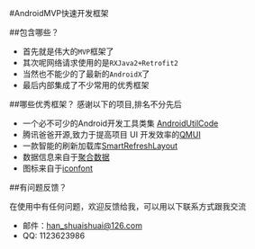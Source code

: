#AndroidMVP快速开发框架

##包含哪些？

* 首先就是伟大的`MVP`框架了
* 其次呢网络请求使用的是`RXJava2+Retrofit2`
* 当然也不能少的了最新的`AndroidX`了
* 最后内部集成了不少常用的优秀框架

##哪些优秀框架？
感谢以下的项目,排名不分先后

* 一个必不可少的Android开发工具类集 [AndroidUtilCode](https://github.com/Blankj/AndroidUtilCode)
* 腾讯爸爸开源,致力于提高项目 UI 开发效率的[QMUI](http://ace.ajax.org/)
* 一款智能的刷新加载库[SmartRefreshLayout](http://jquery.com)
* 数据信息来自于[聚合数据](https://www.juhe.cn/)
* 图标来自于[iconfont](https://www.iconfont.cn/)

##有问题反馈？

在使用中有任何问题，欢迎反馈给我，可以用以下联系方式跟我交流

* 邮件：han_shuaishuai@126.com
* QQ: 1123623986